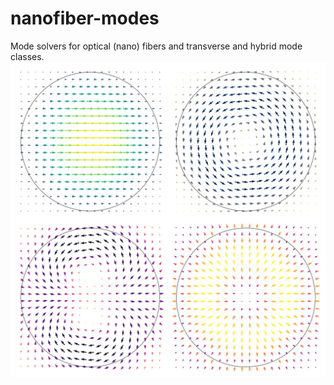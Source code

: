 # nanofiber-modes
Mode solvers for optical (nano) fibers and transverse and hybrid mode classes.
![alt text](https://github.com/pileofluff/nanofiber-modes/blob/main/vector_modes.png)
